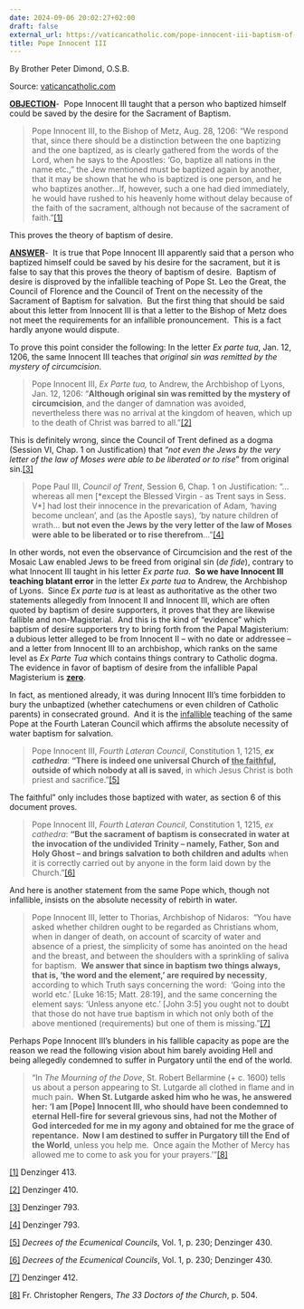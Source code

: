 ```yaml
---
date: 2024-09-06 20:02:27+02:00
draft: false
external_url: https://vaticancatholic.com/pope-innocent-iii-baptism-of-desire/
title: Pope Innocent III
---
```



By Brother Peter Dimond, O.S.B.

Source: [vaticancatholic.com](https://vaticancatholic.com/pope-innocent-iii-baptism-of-desire/)

<div class="quotation-red"><p><strong><u>OBJECTION</u></strong>-&nbsp; Pope Innocent III taught that a person who baptized himself could be saved by the desire for the Sacrament of Baptism.</p>
<blockquote>
<p>Pope Innocent III, to the Bishop of Metz, Aug. 28, 1206: “We respond that, since there should be a distinction between the one baptizing and the one baptized, as is clearly gathered from the words of the Lord, when he says to the Apostles: ‘Go, baptize all nations in the name etc.,” the Jew mentioned must be baptized again by another, that it may be shown that he who is baptized is one person, and he who baptizes another...If, however, such a one had died immediately, he would have rushed to his heavenly home without delay because of the faith of the sacrament, although not because of the sacrament of faith.”<a href="#_edn1" name="_ednref1">[1]</a></p>
</blockquote>
<p>This proves the theory of baptism of desire.</p></div>
<p><strong><u>ANSWER</u></strong>-&nbsp; It is true that Pope Innocent III apparently said that a person who baptized himself could be saved by his desire for the sacrament, but it is false to say that this proves the theory of baptism of desire.&nbsp; Baptism of desire is disproved by the infallible teaching of Pope St. Leo the Great, the Council of Florence and the Council of Trent on the necessity of the Sacrament of Baptism for salvation.&nbsp; But the first thing that should be said about this letter from Innocent III is that a letter to the Bishop of Metz does not meet the requirements for an infallible pronouncement.&nbsp; This is a fact hardly anyone would dispute.</p>
<p>To prove this point consider the following: In the letter <em>Ex parte tua</em>, Jan. 12, 1206, the same Innocent III teaches that <em>original sin was remitted by the mystery of circumcision</em>.&nbsp;</p>
<blockquote>
<p>Pope Innocent III, <em>Ex Parte tua,</em> to Andrew, the Archbishop of Lyons, Jan. 12, 1206: “<strong>Although original sin was remitted by the mystery of circumcision</strong>, and the danger of damnation was avoided, nevertheless there was no arrival at the kingdom of heaven, which up to the death of Christ was barred to all.”<a href="#_edn2" name="_ednref2">[2]</a></p>
</blockquote>
<p>This is definitely wrong, since the Council of Trent defined as a dogma (Session VI, Chap. 1 on Justification) that “<em>not even the Jews by the very letter of the law of Moses were able to be liberated or to rise</em>” from original sin.<a href="#_edn3" name="_ednref3">[3]</a>&nbsp;</p>
<blockquote>
<p>Pope Paul III, <em>Council of Trent</em>, Session 6, Chap. 1 on Justification: “… whereas all men [*except the Blessed Virgin - as Trent says in Sess. V*] had lost their innocence in the prevarication of Adam, ‘having become unclean’, and (as the Apostle says), ‘by nature children of wrath… <strong>but not even the Jews by the very letter of the law of Moses were able to be liberated or to rise therefrom</strong>…”<a href="#_edn4" name="_ednref4">[4]</a></p>
</blockquote>
<p>In other words, not even the observance of Circumcision and the rest of the Mosaic Law enabled Jews to be freed from original sin (<em>de fide</em>), contrary to what Innocent III taught in his letter <em>Ex parte tua</em>.&nbsp; <strong>So we have Innocent III teaching</strong> <strong>blatant error</strong> in the letter <em>Ex parte tua</em> to Andrew, the Archbishop of Lyons.&nbsp; Since <em>Ex parte tua </em>is at least as authoritative as the other two statements allegedly from Innocent II and Innocent III, which are often quoted by baptism of desire supporters, it proves that they are likewise fallible and non-Magisterial.&nbsp; And this is the kind of “evidence” which baptism of desire supporters try to bring forth from the Papal Magisterium: a dubious letter alleged to be from Innocent II – with no date or addressee – and a letter from Innocent III to an archbishop, which ranks on the same level as <em>Ex Parte Tua</em> which contains things contrary to Catholic dogma.&nbsp; The evidence in favor of baptism of desire from the infallible Papal Magisterium is <strong><u>zero</u></strong>.</p>
<p>In fact, as mentioned already, it was during Innocent III’s time forbidden to bury the unbaptized (whether catechumens or even children of Catholic parents) in consecrated ground.&nbsp; And it is the <u>infallible</u> teaching of the same Pope at the Fourth Lateran Council which affirms the absolute necessity of water baptism for salvation.</p>
<blockquote>
<p>Pope Innocent III, <em>Fourth Lateran Council</em>, Constitution 1, 1215, <strong><em>ex cathedra</em></strong>: <strong>“There is indeed one universal Church of <u>the faithful</u>, outside of which nobody at all is saved</strong>, in which Jesus Christ is both priest and sacrifice.”<a href="#_edn5" name="_ednref5">[5]</a></p>
</blockquote>
<p>The faithful” only includes those baptized with water, as section 6 of this document proves.</p>
<blockquote>
<p>Pope Innocent III, <em>Fourth Lateran Council</em>, Constitution 1, 1215, <em>ex cathedra</em>: <strong>“But the sacrament of baptism is consecrated in water at the invocation of the undivided Trinity – namely, Father, Son and Holy Ghost – and brings salvation to both children and adults</strong> when it is correctly carried out by anyone in the form laid down by the Church.”<a href="#_edn6" name="_ednref6">[6]</a></p>
</blockquote>
<p>And here is another statement from the same Pope which, though not infallible, insists on the absolute necessity of rebirth in water.</p>
<blockquote>
<p>Pope Innocent III, letter to Thorias, Archbishop of Nidaros:&nbsp; “You have asked whether children ought to be regarded as Christians whom, when in danger of death, on account of scarcity of water and absence of a priest, the simplicity of some has anointed on the head and the breast, and between the shoulders with a sprinkling of saliva for baptism.&nbsp; <strong>We answer that since in baptism two things always, that is, ‘the word and the element,’ are required by necessity</strong>, according to which Truth says concerning the word:&nbsp; ‘Going into the world etc.’ [Luke 16:15; Matt. 28:19], and the same concerning the element says: ‘Unless anyone etc.’ [John 3:5] you ought not to doubt that those do not have true baptism in which not only both of the above mentioned (requirements) but one of them is missing.”<a href="#_edn7" name="_ednref7">[7]</a></p>
</blockquote>
<p>Perhaps Pope Innocent III’s blunders in his fallible capacity as pope are the reason we read the following vision about him barely avoiding Hell and being allegedly condemned to suffer in Purgatory until the end of the world.</p>
<blockquote>
<p>“In <em>The Mourning of the Dove</em>, St. Robert Bellarmine (+ c. 1600) tells us about a person appearing to St. Lutgarde all clothed in flame and in much pain<strong>.&nbsp; When St. Lutgarde asked him who he was, he answered her: ‘I am [Pope] Innocent III, who should have been condemned to eternal Hell-fire for several grievous sins, had not the Mother of God interceded for me in my agony and obtained for me the grace of repentance.&nbsp; Now I am destined to suffer in Purgatory till the End of the World</strong>, unless you help me.&nbsp; Once again the Mother of Mercy has allowed me to come to ask you for your prayers.’”<a href="#_edn8" name="_ednref8">[8]</a></p>
</blockquote>

<div class="footnotes">
<div><p><a href="#_ednref1" name="_edn1">[1]</a> Denzinger 413.</p></div>
<div><p><a href="#_ednref2" name="_edn2">[2]</a> Denzinger 410.</p></div>
<div><p><a href="#_ednref3" name="_edn3">[3]</a> Denzinger 793.</p></div>
<div><p><a href="#_ednref4" name="_edn4">[4]</a> Denzinger 793.</p></div>
<div><p><a href="#_ednref5" name="_edn5">[5]</a> <em>Decrees of the Ecumenical Councils</em>, Vol. 1, p. 230; Denzinger 430.</p></div>
<div><p><a href="#_ednref6" name="_edn6">[6]</a> <em>Decrees of the Ecumenical Councils</em>, Vol. 1, p. 230; Denzinger 430.</p></div>
<div><p><a href="#_ednref7" name="_edn7">[7]</a> Denzinger 412.</p></div>
<div><p><a href="#_ednref8" name="_edn8">[8]</a> Fr. Christopher Rengers, <em>The 33 Doctors of the Church</em>, p. 504.</p></div>
</div>
</div>
